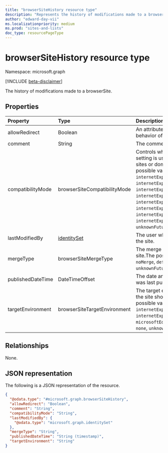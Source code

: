 ```yaml
---
title: "browserSiteHistory resource type"
description: "Represents the history of modifications made to a browserSite."
author: "edward-day-vii"
ms.localizationpriority: medium
ms.prod: "sites-and-lists"
doc_type: resourcePageType
---
```


# browserSiteHistory resource type

Namespace: microsoft.graph

[!INCLUDE [beta-disclaimer](../../includes/beta-disclaimer.md)]

The history of modifications made to a browserSite.

## Properties
|Property|Type|Description|
|:---|:---|:---|
|allowRedirect|Boolean|An attribute that controls the behavior of redirected sites|
|comment|String|The comment for the site|
|compatibilityMode|browserSiteCompatibilityMode|Controls what compatibility setting is used for specific sites or domains. The possible values are: `default`, `internetExplorer8Enterprise`, `internetExplorer7Enterprise`, `internetExplorer11`, `internetExplorer10`, `internetExplorer9`, `internetExplorer8`, `internetExplorer7`, `internetExplorer5`, `unknownFutureValue`.|
|lastModifiedBy|[identitySet](../resources/identityset.md)|The user who last modified the site.|
|mergeType|browserSiteMergeType|The merge type of the site.The possible values are: `noMerge`, `default`, `unknownFutureValue`.|
|publishedDateTime|DateTimeOffset|The date and time the site was last published.|
|targetEnvironment|browserSiteTargetEnvironment|The target environment that the site should open in. The possible values are: `internetExplorerMode`, `internetExplorer11`, `microsoftEdge`, `configurable`, `none`, `unknownFutureValue`.|

## Relationships
None.

## JSON representation
The following is a JSON representation of the resource.
<!-- {
  "blockType": "resource",
  "@odata.type": "microsoft.graph.browserSiteHistory"
}
-->
``` json
{
  "@odata.type": "#microsoft.graph.browserSiteHistory",
  "allowRedirect": "Boolean",
  "comment": "String",
  "compatibilityMode": "String",
  "lastModifiedBy": {
    "@odata.type": "microsoft.graph.identitySet"
  },
  "mergeType": "String",
  "publishedDateTime": "String (timestamp)",
  "targetEnvironment": "String"
}
```

